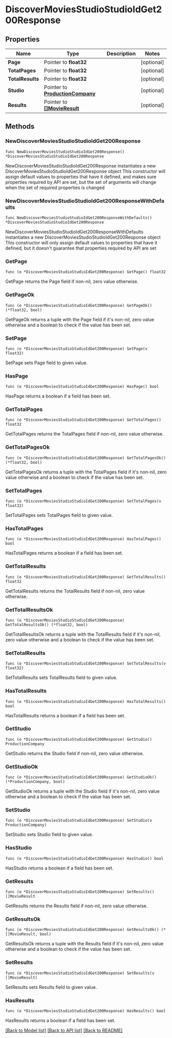 # DiscoverMoviesStudioStudioIdGet200Response

## Properties

Name | Type | Description | Notes
------------ | ------------- | ------------- | -------------
**Page** | Pointer to **float32** |  | [optional] 
**TotalPages** | Pointer to **float32** |  | [optional] 
**TotalResults** | Pointer to **float32** |  | [optional] 
**Studio** | Pointer to [**ProductionCompany**](ProductionCompany.md) |  | [optional] 
**Results** | Pointer to [**[]MovieResult**](MovieResult.md) |  | [optional] 

## Methods

### NewDiscoverMoviesStudioStudioIdGet200Response

`func NewDiscoverMoviesStudioStudioIdGet200Response() *DiscoverMoviesStudioStudioIdGet200Response`

NewDiscoverMoviesStudioStudioIdGet200Response instantiates a new DiscoverMoviesStudioStudioIdGet200Response object
This constructor will assign default values to properties that have it defined,
and makes sure properties required by API are set, but the set of arguments
will change when the set of required properties is changed

### NewDiscoverMoviesStudioStudioIdGet200ResponseWithDefaults

`func NewDiscoverMoviesStudioStudioIdGet200ResponseWithDefaults() *DiscoverMoviesStudioStudioIdGet200Response`

NewDiscoverMoviesStudioStudioIdGet200ResponseWithDefaults instantiates a new DiscoverMoviesStudioStudioIdGet200Response object
This constructor will only assign default values to properties that have it defined,
but it doesn't guarantee that properties required by API are set

### GetPage

`func (o *DiscoverMoviesStudioStudioIdGet200Response) GetPage() float32`

GetPage returns the Page field if non-nil, zero value otherwise.

### GetPageOk

`func (o *DiscoverMoviesStudioStudioIdGet200Response) GetPageOk() (*float32, bool)`

GetPageOk returns a tuple with the Page field if it's non-nil, zero value otherwise
and a boolean to check if the value has been set.

### SetPage

`func (o *DiscoverMoviesStudioStudioIdGet200Response) SetPage(v float32)`

SetPage sets Page field to given value.

### HasPage

`func (o *DiscoverMoviesStudioStudioIdGet200Response) HasPage() bool`

HasPage returns a boolean if a field has been set.

### GetTotalPages

`func (o *DiscoverMoviesStudioStudioIdGet200Response) GetTotalPages() float32`

GetTotalPages returns the TotalPages field if non-nil, zero value otherwise.

### GetTotalPagesOk

`func (o *DiscoverMoviesStudioStudioIdGet200Response) GetTotalPagesOk() (*float32, bool)`

GetTotalPagesOk returns a tuple with the TotalPages field if it's non-nil, zero value otherwise
and a boolean to check if the value has been set.

### SetTotalPages

`func (o *DiscoverMoviesStudioStudioIdGet200Response) SetTotalPages(v float32)`

SetTotalPages sets TotalPages field to given value.

### HasTotalPages

`func (o *DiscoverMoviesStudioStudioIdGet200Response) HasTotalPages() bool`

HasTotalPages returns a boolean if a field has been set.

### GetTotalResults

`func (o *DiscoverMoviesStudioStudioIdGet200Response) GetTotalResults() float32`

GetTotalResults returns the TotalResults field if non-nil, zero value otherwise.

### GetTotalResultsOk

`func (o *DiscoverMoviesStudioStudioIdGet200Response) GetTotalResultsOk() (*float32, bool)`

GetTotalResultsOk returns a tuple with the TotalResults field if it's non-nil, zero value otherwise
and a boolean to check if the value has been set.

### SetTotalResults

`func (o *DiscoverMoviesStudioStudioIdGet200Response) SetTotalResults(v float32)`

SetTotalResults sets TotalResults field to given value.

### HasTotalResults

`func (o *DiscoverMoviesStudioStudioIdGet200Response) HasTotalResults() bool`

HasTotalResults returns a boolean if a field has been set.

### GetStudio

`func (o *DiscoverMoviesStudioStudioIdGet200Response) GetStudio() ProductionCompany`

GetStudio returns the Studio field if non-nil, zero value otherwise.

### GetStudioOk

`func (o *DiscoverMoviesStudioStudioIdGet200Response) GetStudioOk() (*ProductionCompany, bool)`

GetStudioOk returns a tuple with the Studio field if it's non-nil, zero value otherwise
and a boolean to check if the value has been set.

### SetStudio

`func (o *DiscoverMoviesStudioStudioIdGet200Response) SetStudio(v ProductionCompany)`

SetStudio sets Studio field to given value.

### HasStudio

`func (o *DiscoverMoviesStudioStudioIdGet200Response) HasStudio() bool`

HasStudio returns a boolean if a field has been set.

### GetResults

`func (o *DiscoverMoviesStudioStudioIdGet200Response) GetResults() []MovieResult`

GetResults returns the Results field if non-nil, zero value otherwise.

### GetResultsOk

`func (o *DiscoverMoviesStudioStudioIdGet200Response) GetResultsOk() (*[]MovieResult, bool)`

GetResultsOk returns a tuple with the Results field if it's non-nil, zero value otherwise
and a boolean to check if the value has been set.

### SetResults

`func (o *DiscoverMoviesStudioStudioIdGet200Response) SetResults(v []MovieResult)`

SetResults sets Results field to given value.

### HasResults

`func (o *DiscoverMoviesStudioStudioIdGet200Response) HasResults() bool`

HasResults returns a boolean if a field has been set.


[[Back to Model list]](../README.md#documentation-for-models) [[Back to API list]](../README.md#documentation-for-api-endpoints) [[Back to README]](../README.md)


